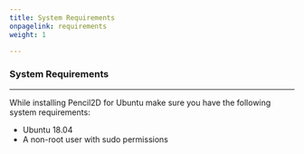 ```yaml
---
title: System Requirements
onpagelink: requirements
weight: 1

---
```


### **System Requirements**
-------------------

While installing Pencil2D for Ubuntu make sure you have the following system requirements:

- Ubuntu 18.04
- A non-root user with sudo permissions
 

